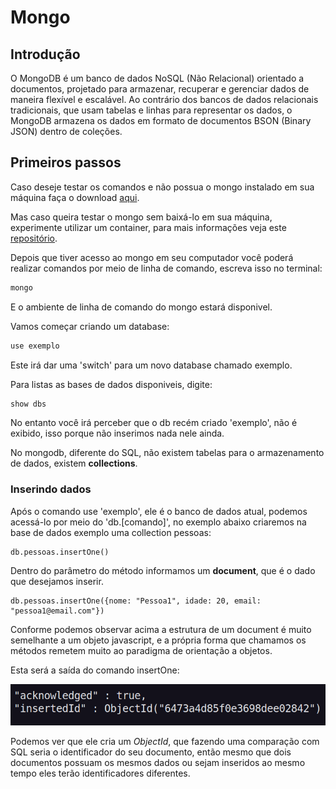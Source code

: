 # Mongo

## Introdução

O MongoDB é um banco de dados NoSQL (Não Relacional) orientado a documentos, projetado para armazenar, recuperar e gerenciar dados de maneira flexível e escalável. Ao contrário dos bancos de dados relacionais tradicionais, que usam tabelas e linhas para representar os dados, o MongoDB armazena os dados em formato de documentos BSON (Binary JSON) dentro de coleções.

## Primeiros passos

Caso deseje testar os comandos e não possua o mongo instalado em sua máquina faça o download [aqui](https://www.mongodb.com/docs/manual/installation/).

Mas caso queira testar o mongo sem baixá-lo em sua máquina, experimente utilizar um container, para mais informações veja este [repositório](https://github.com/Guilherme-07062002/MongoContainer.git).

Depois que tiver acesso ao mongo em seu computador você poderá realizar comandos por meio de linha de comando, escreva isso no terminal:

```bash
mongo
```

E o ambiente de linha de comando do mongo estará disponivel.

Vamos começar criando um database:

```bash
use exemplo
```

Este irá dar uma 'switch' para um novo database chamado exemplo.

Para listas as bases de dados disponiveis, digite:

```bash
show dbs
```

No entanto você irá perceber que o db recém criado 'exemplo', não é exibido, isso porque não inserimos nada nele ainda.

No mongodb, diferente do SQL, não existem tabelas para o armazenamento de dados, existem **collections**.

### Inserindo dados

Após o comando use 'exemplo', ele é o banco de dados atual, podemos acessá-lo por meio do 'db.[comando]', no exemplo abaixo criaremos na base de dados exemplo uma collection pessoas:

```mongo
db.pessoas.insertOne()
```

Dentro do parâmetro do método informamos um **document**, que é o dado que desejamos inserir.

```mongo
db.pessoas.insertOne({nome: "Pessoa1", idade: 20, email: "pessoa1@email.com"})
```

Conforme podemos observar acima a estrutura de um document é muito semelhante a um objeto javascript, e a própria forma que chamamos os métodos remetem muito ao paradigma de orientação a objetos.

Esta será a saída do comando insertOne:

![print1](imgs-readme/print1.png)

Podemos ver que ele cria um *ObjectId*, que fazendo uma comparação com SQL seria o identificador do seu documento, então mesmo que dois documentos possuam os mesmos dados ou sejam inseridos ao mesmo tempo eles terão identificadores diferentes.
